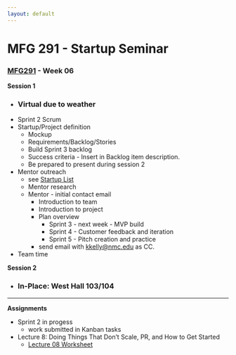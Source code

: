 ```yaml
---
layout: default
---
```


# MFG 291 - Startup Seminar

### [MFG291](../) - Week 06

**Session 1**
- ### Virtual due to weather
- Sprint 2 Scrum
- Startup/Project definition
    - Mockup
    - Requirements/Backlog/Stories
    - Build Sprint 3 backlog
    - Success criteria - Insert in Backlog item description.
    - Be prepared to present during session 2
- Mentor outreach
    - see [Startup List](../../startups/sp22/)
    - Mentor research
    - Mentor - initial contact email
        - Introduction to team
        - Introduction to project
        - Plan overview
            - Sprint 3 - next week - MVP build
            - Sprint 4 - Customer feedback and iteration
            - Sprint 5 - Pitch creation and practice
        - send email with kkelly@nmc.edu as CC.    
- Team time

**Session 2**
- ### In-Place: West Hall 103/104
<!--
- Class presentation
    - Requirements/Backlog/Stories
    - Success criteria
    - Mentor update
    - Customer list
- Team time
-->

---

**Assignments**
- Sprint 2 in progess
    - work submitted in Kanban tasks
- Lecture 8: Doing Things That Don’t Scale, PR, and How to Get Started
    - [Lecture 08 Worksheet](worksheet_Lecture08.docx)